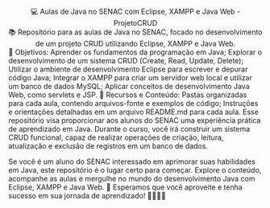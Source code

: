 <div align="center">💻 Aulas de Java no SENAC com Eclipse, XAMPP e Java Web - ProjetoCRUD</div>
<div align="center">📚 Repositório para as aulas de Java no SENAC, focado no desenvolvimento de um projeto CRUD utilizando Eclipse, XAMPP e Java Web.</div>
📌 Objetivos:
Aprender os fundamentos da programação em Java;
Explorar o desenvolvimento de um sistema CRUD (Create, Read, Update, Delete);
Utilizar o ambiente de desenvolvimento Eclipse para escrever e depurar código Java;
Integrar o XAMPP para criar um servidor web local e utilizar um banco de dados MySQL;
Aplicar conceitos de desenvolvimento Java Web, como servlets e JSP.
🎯 Recursos e Conteúdo:
Pastas organizadas para cada aula, contendo arquivos-fonte e exemplos de código;
Instruções e orientações detalhadas em um arquivo README.md para cada aula.
Esse repositório visa proporcionar aos alunos do SENAC uma experiência prática de aprendizado em Java. Durante o curso, você irá construir um sistema CRUD funcional, capaz de realizar operações de criação, leitura, atualização e exclusão de registros em um banco de dados.

Se você é um aluno do SENAC interessado em aprimorar suas habilidades em Java, este repositório é o lugar certo para começar. Explore o conteúdo, acompanhe as aulas e mergulhe no mundo do desenvolvimento Java com Eclipse, XAMPP e Java Web. 🚀 Esperamos que você aproveite e tenha sucesso em sua jornada de aprendizado! 👩‍💻👨‍💻
